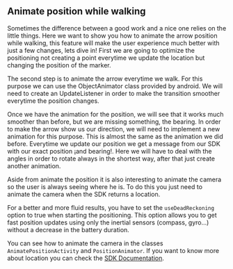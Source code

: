 ## <a name="animateposition"></a>Animate position while walking
Sometimes the difference between a good work and a nice one relies on the little things. Here we want to show you how to animate the arrow position while walking, this feature will make the user experience much better with just a few changes, lets dive in!
First we are going to optimize the positioning not creating a point everytime we update the location but changing the position of the marker.

The second step is to animate the arrow everytime we walk. For this purpose we can use the ObjectAnimator class provided by android. We will need to create an UpdateListener in order to make the transition smoother everytime the position changes.

Once we have the animation for the position, we will see that it works much smoother than before, but we are missing something, the bearing. In order to make the arrow show us our direction, we will need to implement a new animation for this purpose. This is almost the same as the animation we did before. Everytime we update our position we get a message from our SDK with our exact position ¡and bearing!. Here we will have to deal with the angles in order to rotate always in the shortest way, after that just create another animation.

Aside from animate the position it is also interesting to animate the camera so the user is always seeing where he is. To do this you just need to animate the camera when the SDK returns a location.

For a better and more fluid results, you have to set the `useDeadReckoning` option to true when starting the positioning.
This option allows you to get fast position updates using only the inertial sensors (compass, gyro...) without a decrease in the battery duration.

You can see how to animate the camera in the classes `AnimatePositionActivity` and `PositionAnimator`.
If you want to know more about location you can check the [SDK Documentation](http://developers.situm.es/sdk_documentation/android/javadoc/latest/overview-summary.html).
